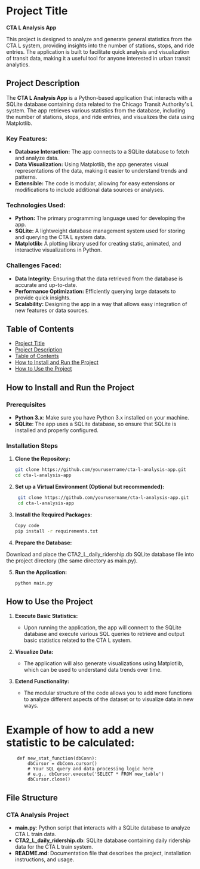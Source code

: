 # Project Title
**CTA L Analysis App**

This project is designed to analyze and generate general statistics from the CTA L system, providing insights into the number of stations, stops, and ride entries. The application is built to facilitate quick analysis and visualization of transit data, making it a useful tool for anyone interested in urban transit analytics.

## Project Description
The **CTA L Analysis App** is a Python-based application that interacts with a SQLite database containing data related to the Chicago Transit Authority's L system. The app retrieves various statistics from the database, including the number of stations, stops, and ride entries, and visualizes the data using Matplotlib.

### Key Features:
- **Database Interaction:** The app connects to a SQLite database to fetch and analyze data.
- **Data Visualization:** Using Matplotlib, the app generates visual representations of the data, making it easier to understand trends and patterns.
- **Extensible:** The code is modular, allowing for easy extensions or modifications to include additional data sources or analyses.

### Technologies Used:
- **Python:** The primary programming language used for developing the app.
- **SQLite:** A lightweight database management system used for storing and querying the CTA L system data.
- **Matplotlib:** A plotting library used for creating static, animated, and interactive visualizations in Python.

### Challenges Faced:
- **Data Integrity:** Ensuring that the data retrieved from the database is accurate and up-to-date.
- **Performance Optimization:** Efficiently querying large datasets to provide quick insights.
- **Scalability:** Designing the app in a way that allows easy integration of new features or data sources.

## Table of Contents
- [Project Title](#project-title)
- [Project Description](#project-description)
- [Table of Contents](#table-of-contents)
- [How to Install and Run the Project](#how-to-install-and-run-the-project)
- [How to Use the Project](#how-to-use-the-project)

## How to Install and Run the Project

### Prerequisites
- **Python 3.x**: Make sure you have Python 3.x installed on your machine.
- **SQLite**: The app uses a SQLite database, so ensure that SQLite is installed and properly configured.

### Installation Steps
1. **Clone the Repository:**
    ```bash
    git clone https://github.com/yourusername/cta-l-analysis-app.git
    cd cta-l-analysis-app


2. **Set up a Virtual Environment (Optional but recommended):**
    ```bash
     git clone https://github.com/yourusername/cta-l-analysis-app.git
     cd cta-l-analysis-app

3. **Install the Required Packages:**

    ```bash
    Copy code
    pip install -r requirements.txt

4. **Prepare the Database:**

Download and place the CTA2_L_daily_ridership.db SQLite database file into the project directory (the same directory as main.py).


5. **Run the Application:**

    ```bash
    python main.py

## How to Use the Project

1. **Execute Basic Statistics:**
   - Upon running the application, the app will connect to the SQLite database and execute various SQL queries to retrieve and output basic statistics related to the CTA L system.

2. **Visualize Data:**
   - The application will also generate visualizations using Matplotlib, which can be used to understand data trends over time.

3. **Extend Functionality:**
   - The modular structure of the code allows you to add more functions to analyze different aspects of the dataset or to visualize data in new ways.


# Example of how to add a new statistic to be calculated:
        def new_stat_function(dbConn):
            dbCursor = dbConn.cursor()
            # Your SQL query and data processing logic here
            # e.g., dbCursor.execute('SELECT * FROM new_table')
            dbCursor.close()

## File Structure

### CTA Analysis Project
- **main.py**: Python script that interacts with a SQLite database to analyze CTA L train data.
- **CTA2_L_daily_ridership.db**: SQLite database containing daily ridership data for the CTA L train system.
- **README.md**: Documentation file that describes the project, installation instructions, and usage.

